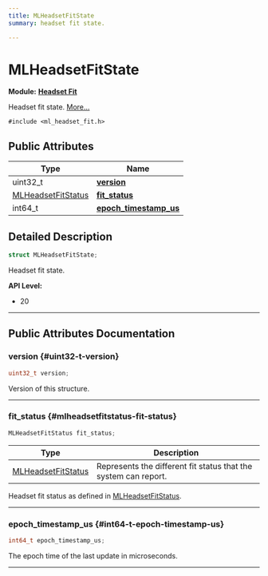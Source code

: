 ```yaml
---
title: MLHeadsetFitState
summary: headset fit state. 

---
```


# MLHeadsetFitState

**Module:** **[Headset Fit](/versioned_docs/version-22-Mar-2023/api-ref/api/Modules/group___headset_fit/group___headset_fit.md)**



Headset fit state.  [More...](#detailed-description)


`#include <ml_headset_fit.h>`

## Public Attributes

| Type           | Name           |
| -------------- | -------------- |
| uint32_t | **[version](/versioned_docs/version-22-Mar-2023/api-ref/api/Modules/group___headset_fit/struct_m_l_headset_fit_state.md#uint32-t-version)**  |
| [MLHeadsetFitStatus](/versioned_docs/version-22-Mar-2023/api-ref/api/Modules/group___headset_fit/group___headset_fit.md#enums-mlheadsetfitstatus) | **[fit_status](/versioned_docs/version-22-Mar-2023/api-ref/api/Modules/group___headset_fit/struct_m_l_headset_fit_state.md#mlheadsetfitstatus-fit-status)**  |
| int64_t | **[epoch_timestamp_us](/versioned_docs/version-22-Mar-2023/api-ref/api/Modules/group___headset_fit/struct_m_l_headset_fit_state.md#int64-t-epoch-timestamp-us)**  |

## Detailed Description

```cpp
struct MLHeadsetFitState;
```

Headset fit state. 




**API Level:**
  * 20 




-----------
## Public Attributes Documentation

### version {#uint32-t-version}

```cpp
uint32_t version;
```


Version of this structure. 





-----------

### fit_status {#mlheadsetfitstatus-fit-status}

```cpp
MLHeadsetFitStatus fit_status;
```



| Type | Description |
|--|--|
| [MLHeadsetFitStatus](/versioned_docs/version-22-Mar-2023/api-ref/api/Modules/group___headset_fit/group___headset_fit.md#enums-mlheadsetfitstatus) | Represents the different fit status that the system can report.  |


Headset fit status as defined in [MLHeadsetFitStatus](/versioned_docs/version-22-Mar-2023/api-ref/api/Modules/group___headset_fit/group___headset_fit.md#enum-mlheadsetfitstatus). 





-----------

### epoch_timestamp_us {#int64-t-epoch-timestamp-us}

```cpp
int64_t epoch_timestamp_us;
```


The epoch time of the last update in microseconds. 





-----------


